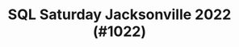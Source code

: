 ---
layout: event
title: "SQL Saturday Jacksonville 2022 (#1022)"
subtitle: ""
tags: ["Jacksonville", "Florida", "USA", "physical", "2022", "North America"]
thumb: /assets/img/logos/Just_icon_Color_small.png
comments: false
data: SQLSat1022
---